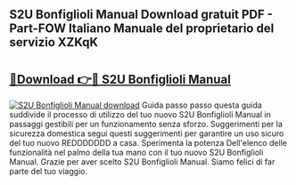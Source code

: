 ## S2U Bonfiglioli Manual Download gratuit PDF - Part-FOW Italiano Manuale del proprietario del servizio XZKqK

# <h2><a href="http://dfe07a.blite.top/?on=S2U+Bonfiglioli+Manual">🔗Download 👉🔴 S2U Bonfiglioli Manual</a></h2>

[![S2U Bonfiglioli Manual download](https://i.imgur.com/lujVjoI.png)](http://dfe07a.blite.top/?on=S2U+Bonfiglioli+Manual)
Guida passo passo questa guida suddivide il processo di utilizzo del tuo nuovo S2U Bonfiglioli Manual in passaggi gestibili per un funzionamento senza sforzo. Suggerimenti per la sicurezza domestica segui questi suggerimenti per garantire un uso sicuro del tuo nuovo REDDDDDDD a casa. Sperimenta la potenza Dell'elenco delle funzionalità nel palmo della tua mano con il tuo nuovo S2U Bonfiglioli Manual. Grazie per aver scelto S2U Bonfiglioli Manual. Siamo felici di far parte del tuo viaggio.
